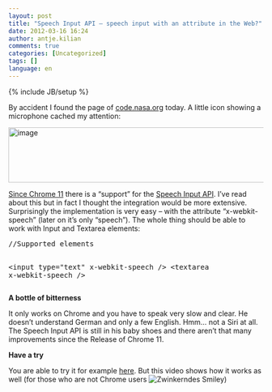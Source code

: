 ```yaml
---
layout: post
title: "Speech Input API – speech input with an attribute in the Web?"
date: 2012-03-16 16:24
author: antje.kilian
comments: true
categories: [Uncategorized]
tags: []
language: en
---
```

{% include JB/setup %}
&nbsp;

By accident I found the page of <a href="http://code.nasa.gov/">code.nasa.org</a> today. A little icon showing a microphone cached my attention:

<img style="background-image: none; padding-left: 0px; padding-right: 0px; padding-top: 0px; border: 0px;" title="image" src="http://code-inside.de/blog/wp-content/uploads/image_thumb613.png" border="0" alt="image" width="535" height="109" />

<a href="http://www.thechromesource.com/how-to-demo-chrome-11s-speech-recognition-feature/">Since Chrome 11</a> there is a “support” for the <a href="http://lists.w3.org/Archives/Public/public-xg-htmlspeech/2011Feb/att-0020/api-draft.html">Speech Input API</a>. I’ve read about this but in fact I thought the integration would be more extensive. Surprisingly the implementation is very easy – with the attribute “x-webkit-speech” (later on it’s only “speech”). The whole thing should be able to work with Input and Textarea elements:
<div id="scid:812469c5-0cb0-4c63-8c15-c81123a09de7:3628542e-0da2-407e-80b2-458cc7027018" class="wlWriterEditableSmartContent" style="margin: 0px; display: inline; float: none; padding: 0px;">
<pre class="c#">//Supported elements

&lt;input type="text" x-webkit-speech /&gt;
&lt;textarea x-webkit-speech /&gt;</pre>
</div>
<strong>A bottle of bitterness</strong>

<strong> </strong>

It only works on Chrome and you have to speak very slow and clear. He doesn’t understand German and only a few English. Hmm… not a Siri at all. The Speech Input API is still in his baby shoes and there aren’t that many improvements since the Release of Chrome 11.

<strong>Have a try</strong>

You are able to try it for example <a href="http://slides.html5rocks.com/#speech-input">here</a>. But this video shows how it works as well (for those who are not Chrome users <img class="wlEmoticon wlEmoticon-winkingsmile" style="border-style: none;" src="{{BASE_PATH}}/assets/wp-images-en/wlEmoticon-winkingsmile35.png" alt="Zwinkerndes Smiley" />)

&nbsp;
<div id="scid:5737277B-5D6D-4f48-ABFC-DD9C333F4C5D:700036c3-e6e0-4b00-9d49-ff44f8acfdcb" class="wlWriterEditableSmartContent" style="margin: 0px; display: inline; float: none; padding: 0px;">
<div><object width="640" height="360"><param name="movie" value="http://www.youtube.com/v/i225WaqV8tM?hl=en&amp;hd=1" /><embed type="application/x-shockwave-flash" width="640" height="360" src="http://www.youtube.com/v/i225WaqV8tM?hl=en&amp;hd=1"></embed></object></div>
</div>
